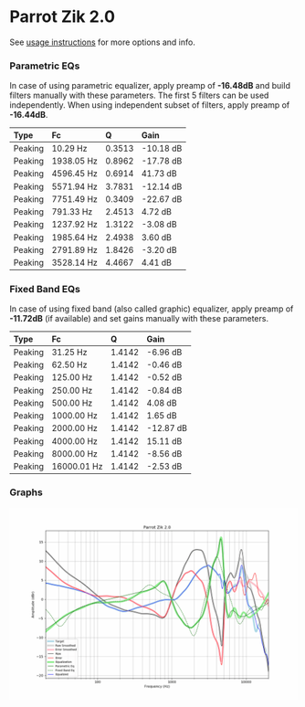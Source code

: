 # Parrot Zik 2.0
See [usage instructions](https://github.com/jaakkopasanen/AutoEq#usage) for more options and info.

### Parametric EQs
In case of using parametric equalizer, apply preamp of **-16.48dB** and build filters manually
with these parameters. The first 5 filters can be used independently.
When using independent subset of filters, apply preamp of **-16.44dB**.

| Type    | Fc         |      Q | Gain      |
|:--------|:-----------|:-------|:----------|
| Peaking | 10.29 Hz   | 0.3513 | -10.18 dB |
| Peaking | 1938.05 Hz | 0.8962 | -17.78 dB |
| Peaking | 4596.45 Hz | 0.6914 | 41.73 dB  |
| Peaking | 5571.94 Hz | 3.7831 | -12.14 dB |
| Peaking | 7751.49 Hz | 0.3409 | -22.67 dB |
| Peaking | 791.33 Hz  | 2.4513 | 4.72 dB   |
| Peaking | 1237.92 Hz | 1.3122 | -3.08 dB  |
| Peaking | 1985.64 Hz | 2.4938 | 3.60 dB   |
| Peaking | 2791.89 Hz | 1.8426 | -3.20 dB  |
| Peaking | 3528.14 Hz | 4.4667 | 4.41 dB   |

### Fixed Band EQs
In case of using fixed band (also called graphic) equalizer, apply preamp of **-11.72dB**
(if available) and set gains manually with these parameters.

| Type    | Fc          |      Q | Gain      |
|:--------|:------------|:-------|:----------|
| Peaking | 31.25 Hz    | 1.4142 | -6.96 dB  |
| Peaking | 62.50 Hz    | 1.4142 | -0.46 dB  |
| Peaking | 125.00 Hz   | 1.4142 | -0.52 dB  |
| Peaking | 250.00 Hz   | 1.4142 | -0.84 dB  |
| Peaking | 500.00 Hz   | 1.4142 | 4.08 dB   |
| Peaking | 1000.00 Hz  | 1.4142 | 1.65 dB   |
| Peaking | 2000.00 Hz  | 1.4142 | -12.87 dB |
| Peaking | 4000.00 Hz  | 1.4142 | 15.11 dB  |
| Peaking | 8000.00 Hz  | 1.4142 | -8.56 dB  |
| Peaking | 16000.01 Hz | 1.4142 | -2.53 dB  |

### Graphs
![](./Parrot%20Zik%202.0.png)